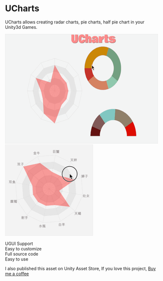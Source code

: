 # UCharts
UCharts allows creating radar charts, pie charts, half pie chart in your Unity3d Games.

<img src="https://github.com/iMemento/UCharts/blob/master/Images/0.gif" width="600" height="360"/>
<img src="https://github.com/iMemento/UCharts/blob/master/Images/1.gif" width="290" height="300"/>

UGUI Support    
Easy to customize    
Full source code    
Easy to use

I also published this asset on Unity Asset Store, If you love this project, [Buy me a coffee](https://assetstore.unity.com/packages/tools/gui/ucharts-95073)
